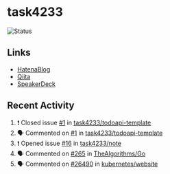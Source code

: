 # task4233
![Status](https://github-readme-stats.vercel.app/api?username=task4233&count_private=true&show_icons=true&theme=chartreuse-dark)

## Links
 - [HatenaBlog](https://task4233.hatenablog.com/)
 - [Qiita](https://qiita.com/task4233)
 - [SpeakerDeck](https://speakerdeck.com/task4233)

## Recent Activity
<!--START_SECTION:activity-->
1. ❗️ Closed issue [#1](https://github.com/task4233/todoapi-template/issues/1) in [task4233/todoapi-template](https://github.com/task4233/todoapi-template)
2. 🗣 Commented on [#1](https://github.com/task4233/todoapi-template/issues/1) in [task4233/todoapi-template](https://github.com/task4233/todoapi-template)
3. ❗️ Opened issue [#16](https://github.com/task4233/note/issues/16) in [task4233/note](https://github.com/task4233/note)
4. 🗣 Commented on [#265](https://github.com/TheAlgorithms/Go/issues/265) in [TheAlgorithms/Go](https://github.com/TheAlgorithms/Go)
5. 🗣 Commented on [#26490](https://github.com/kubernetes/website/issues/26490) in [kubernetes/website](https://github.com/kubernetes/website)
<!--END_SECTION:activity-->
